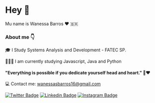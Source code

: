 # Hey 👋
Mu name is Wanessa Barros ❤️‍ 🇧🇷
###  About me 👇
🎓     I Study Systems Analysis and Development - FATEC SP.

👩🏽‍🎓 I am currently studying Javascript, Java and Python


#### "Everything is possible if you dedicate yourself head and heart." 🧠❤️

💻    Contact me: wanessasbarros16@gmail.com

[![Twitter Badge](https://img.shields.io/badge/@WayneBrosss-6633cc?style=flat-square&labelColor=Blue&logo=twitter&logoColor=white&link=https://https://twitter.com/WayneBrosss)](https://twitter.com/WayneBrosss) 
[![Linkedin Badge](https://img.shields.io/badge/-Wanessa%20Barros-6633cc?style=flat-square&logo=Linkedin&logoColor=white&link=https://www.linkedin.com/in/wanessa-souza-barros-274230144/)](https://www.linkedin.com/in/wanessa-souza-barros-274230144/)
[![Instagram Badge](https://img.shields.io/badge/-Wanessa%20Barros-6633cc?style=flat-square&logo=Instagram&LogoColor=white&link=https://www.instagram.com/waynessab/)](https://https://www.instagram.com/waynessab/)



